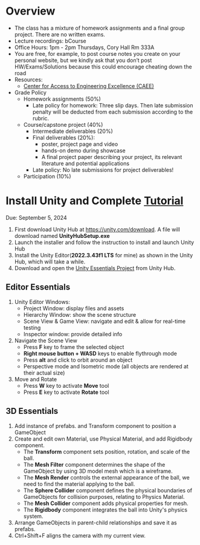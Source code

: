# Overview
- The class has a mixture of homework assignments and a final group project. There are no written exams.
- Lecture recordings: bCourse
- Office Hours: 1pm - 2pm Thursdays, Cory Hall Rm 333A
- You are free, for example, to post course notes you create on your personal website, but we kindly ask that you don’t post HW/Exams/Solutions because this could encourage cheating down the road
- Resources:
  - [Center for Access to Engineering Excellence (CAEE)](https://engineering.berkeley.edu/student-services/academic-support)
- Grade Policy
  - Homework assignments (50%)
    - Late policy for homework: Three slip days. Then late submission penalty will be deducted from each submission according to the rubric.
  - Course/capstone project (40%)
    - Intermediate deliverables (20%)
    - Final deliverables (20%):
      - poster, project page and video 
      - hands-on demo during showcase
      - A final project paper describing your project, its relevant literature and potential applications
    - Late policy: No late submissions for project deliverables!
  - Participation (10%)

# Install Unity and Complete [Tutorial](https://learn.unity.com/tutorial/unity-essentials-install-unity-1?pathwayId=664b6225edbc2a01973f4f19&missionId=664bdda6edbc2a09177bccae#66509becedbc2a2cd2c75bff)
Due: September 5, 2024

1. First download Unity Hub at https://unity.com/download. A file will download named **UnityHubSetup.exe**
2. Launch the installer and follow the instruction to install and launch Unity Hub
3. Install the Unity Editor(**2022.3.43f1 LTS** for mine) as shown in the Unity Hub, which will take a while.
4. Download and open the [Unity Essentials Project](https://unity-connect-prd.storage.googleapis.com/20240813/5c857af5-ff52-4283-95b5-9798751e8501/Unity_Essentials_Download.zip) from Unity Hub.

## Editor Essentials
1. Unity Editor Windows:
    - Project Window: display files and assets
    - Hierarchy Window: show the scene structure
    - Scene View & Game View: navigate and edit & allow for real-time testing
    - Inspector window: provide detailed info
2. Navigate the Scene View
    - Press **F** key to frame the selected object
    - **Right mouse button + WASD** keys to enable flythrough mode
    - Press **alt** and click to orbit around an object
    - Perspective mode and Isometric mode (all objects are rendered at their actual size)
3. Move and Rotate
    - Press **W** key to activate **Move** tool
    - Press **E** key to activate **Rotate** tool

## 3D Essentials
1. Add instance of prefabs. and Transform component to position a GameObject
2. Create and edit own Material, use Physical Material, and add Rigidbody component.
      -  The **Transform** component sets position, rotation, and scale of the ball.
      -  The **Mesh Filter** component determines the shape of the GameObject by using 3D model mesh which is a wireframe.
      -  The **Mesh Render** controls the external appearance of the ball, we need to find the material applying to the ball.
      -  The **Sphere Collider** component defines the physical boundaries of GameObjects for collision purposes, relating to Physics Material.
      -  The **Mesh Collider** component adds physical properties for mesh.
      -  The **Rigidbody** component integrates the ball into Unity's physics system.
3. Arrange GameObjects in parent-child relationships and save it as prefabs.
4. Ctrl+Shift+F aligns the camera with my current view.